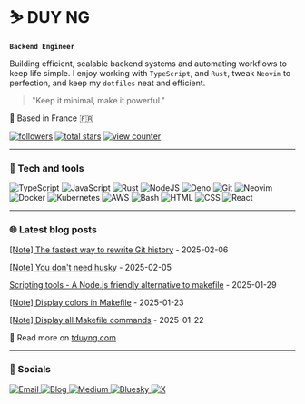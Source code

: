 # ⛷ DUY NG

**`Backend Engineer`**

Building efficient, scalable backend systems and automating workflows to keep life simple. I enjoy working with `TypeScript`, and `Rust`,
tweak `Neovim` to perfection, and keep my `dotfiles` neat and efficient.

> "Keep it minimal, make it powerful."

📍 Based in France 🇫🇷

<p align="left">
  <a href="https://github.com/tduyng?tab=followers">
      <img alt="followers" title="Follow me on Github" src="https://custom-icon-badges.demolab.com/github/followers/tduyng?color=236ad3&labelColor=1155ba&style=for-the-badge&logo=person-add&label=Follow&logoColor=white"/></a>
  <a href="https://github.com/tduyng?tab=repositories&sort=stargazers">
      <img alt="total stars" title="Total stars on GitHub" src="https://custom-icon-badges.demolab.com/github/stars/tduyng?color=55960c&style=for-the-badge&labelColor=488207&logo=star"/></a>
  <a href="https://komarev.com/ghpvc/?username=tduyng&color=green&style=for-the-badge">
      <img alt="view counter" title="Github profile view counter" src="https://komarev.com/ghpvc/?username=tduyng&color=green&style=for-the-badge"/></a>
</p>

---

### 🧰 Tech and tools

<p align="left">
    <img alt="TypeScript" title="Typescript" src="https://img.shields.io/badge/TS-3178C6?style=for-the-badge&logo=typescript&logoColor=white"/>
    <img alt="JavaScript" title="Javascript" src="https://img.shields.io/badge/JS-F7DF1E?style=for-the-badge&logo=javascript&logoColor=black"/>
    <img alt="Rust" title="Rust" src="https://img.shields.io/badge/Rust-464647?style=for-the-badge&logo=rust&logoColor=white"/>
    <img alt="NodeJS" title="Node.js" src="https://img.shields.io/badge/Node-339933?style=for-the-badge&logo=node.js&logoColor=white"/>
    <img alt="Deno" title="Deno" src="https://img.shields.io/badge/Deno-464647?style=for-the-badge&logo=deno&logoColor=white"/>
    <img alt="Git" title="Bun" src="https://img.shields.io/badge/Git-F05032?style=for-the-badge&logo=git&logoColor=white"/>
    <img alt="Neovim" title="Neovim" src="https://img.shields.io/badge/Nvim-57A143?style=for-the-badge&logo=neovim&logoColor=white"/>
    <img alt="Docker" title="Docker" src="https://img.shields.io/badge/Docker-2496ED?style=for-the-badge&logo=docker&logoColor=white"/>
    <img alt="Kubernetes" title="Kubernetes" src="https://img.shields.io/badge/K8s-326CE5?style=for-the-badge&logo=kubernetes&logoColor=white"/>
    <img alt="AWS" title="AWS" src="https://img.shields.io/badge/AWS-FF9900?style=for-the-badge&logo=aws&logoColor=white"/>
    <img alt="Bash" title="Bash" src="https://img.shields.io/badge/Bash-4EAA25?style=for-the-badge&logo=gnu-bash&logoColor=white"/>
    <img alt="HTML" title="HTML" src="https://img.shields.io/badge/HTML-E34F26?style=for-the-badge&logo=html5&logoColor=white"/>
    <img alt="CSS" title="CSS" src="https://img.shields.io/badge/CSS-1572B6?style=for-the-badge&logo=css3&logoColor=white"/>
    <img alt="React" title="React" src="https://img.shields.io/badge/React-61DAFB?style=for-the-badge&logo=react&logoColor=black"/>
</p>
<hr/>

### 🌐 Latest blog posts

<!-- blog start -->
[[Note] The fastest way to rewrite Git history](https://tduyng.com/notes/git-filter-repo/) - 2025-02-06

[[Note] You don't need husky](https://tduyng.com/notes/husky-alternative/) - 2025-02-05

[Scripting tools - A Node.js friendly alternative to makefile](https://tduyng.com/blog/scripting-tools/) - 2025-01-29

[[Note] Display colors in Makefile](https://tduyng.com/notes/display-colors-makefile/) - 2025-01-23

[[Note] Display all Makefile commands](https://tduyng.com/notes/make-display-helper/) - 2025-01-22
<!-- blog end -->

📖 Read more on [tduyng.com](https://tduyng.com)

---

### 👀 Socials

<p align="left">
  <a href="mailto:hi@tduyng.com">
    <img alt="Email" title="Email" src="https://img.shields.io/badge/Email-D14836?style=for-the-badge&logo=gmail&logoColor=white"/>
  </a>
  <a href="https://tduyng.com">
    <img alt="Blog" title="Blog" src="https://img.shields.io/badge/Blog-21759B?style=for-the-badge&logo=rss&logoColor=white"/>
  </a>
  <a href="https://medium.com/@tduyng">
    <img alt="Medium" title="Medium" src="https://img.shields.io/badge/Medium-464647?style=for-the-badge&logo=medium&logoColor=white"/>
  </a>
  <a href="https://bsky.app/profile/tduyng.bsky.social">
    <img alt="Bluesky" title="Bluesky" src="https://img.shields.io/badge/Bluesky-0085FF?style=for-the-badge&logo=bluesky&logoColor=white"/>
  </a>
  <a href="https://twitter.com/tduyng">
    <img alt="X" title="X" src="https://img.shields.io/badge/X-464647?style=for-the-badge&logo=x&logoColor=white"/>
  </a>
</p>

<!-- ### 📊 Stats -->

<!-- ![tduyng's GitHub stats](https://github-readme-stats.vercel.app/api?username=tduyng&show_icons=true&theme=tokyonight) -->

<!-- <img src="metrics.svg" alt="Metrics" /> -->
